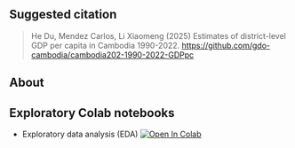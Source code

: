 

## Suggested citation

> He Du, Mendez Carlos, Li Xiaomeng (2025) Estimates of district-level GDP per capita in Cambodia 1990-2022. https://github.com/gdo-cambodia/cambodia202-1990-2022-GDPpc

## About

## Exploratory Colab notebooks

- Exploratory data analysis (EDA) [![Open In Colab](https://colab.research.google.com/assets/colab-badge.svg)](https://colab.research.google.com/github/gdo-cambodia/cambodia202-1990-2022-GDPpc/blob/main/cambodia202_1990_2022_GDPpc_eda.ipynb) 
